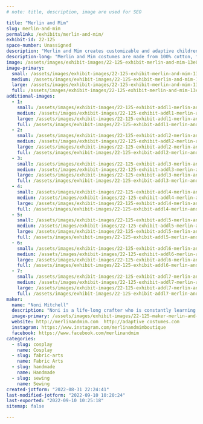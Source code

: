 ```yaml
---
# note: title, description, image are used for SEO

title: "Merlin and Mim"
slug: merlin-and-mim
permalink: /exhibits/merlin-and-mim/
exhibit-id: 22-125
space-number: Unassigned
description: "Merlin and Mim creates customizable and adaptive children&#039;s costumes so all kids can play dress up."
description-long: "Merlin and Mim costumes are made from 100% cotton, feature reversible mix and match components, and are designed to incorporate adaptive features. All children should be able to experience the joy of playing dress up without a health condition limiting what they can wear. Alternate openings and access points are disguised in the seams, so all styles are the same, with or without adaptive modifications. "
image: /assets/images/exhibit-images/22-125-exhibit-merlin-and-mim-13e009b4-d12d-40c1-849a-451d931e1e5a-large.jpeg
image-primary: 
  small: /assets/images/exhibit-images/22-125-exhibit-merlin-and-mim-13e009b4-d12d-40c1-849a-451d931e1e5a-small.jpeg
  medium: /assets/images/exhibit-images/22-125-exhibit-merlin-and-mim-13e009b4-d12d-40c1-849a-451d931e1e5a-medium.jpeg
  large: /assets/images/exhibit-images/22-125-exhibit-merlin-and-mim-13e009b4-d12d-40c1-849a-451d931e1e5a-large.jpeg
  full: /assets/images/exhibit-images/22-125-exhibit-merlin-and-mim-13e009b4-d12d-40c1-849a-451d931e1e5a-full.jpeg
additional-images: 
  - 1:
    small: /assets/images/exhibit-images/22-125-exhibit-addl1-merlin-and-mim-68b727ef-82d2-4ef6-b763-847848cd38c8-small.jpeg
    medium: /assets/images/exhibit-images/22-125-exhibit-addl1-merlin-and-mim-68b727ef-82d2-4ef6-b763-847848cd38c8-medium.jpeg
    large: /assets/images/exhibit-images/22-125-exhibit-addl1-merlin-and-mim-68b727ef-82d2-4ef6-b763-847848cd38c8-large.jpeg
    full: /assets/images/exhibit-images/22-125-exhibit-addl1-merlin-and-mim-68b727ef-82d2-4ef6-b763-847848cd38c8-full.jpeg
  - 2:
    small: /assets/images/exhibit-images/22-125-exhibit-addl2-merlin-and-mim-24e69f37-a5b6-4cca-a42f-b6091c188bfa-small.jpeg
    medium: /assets/images/exhibit-images/22-125-exhibit-addl2-merlin-and-mim-24e69f37-a5b6-4cca-a42f-b6091c188bfa-medium.jpeg
    large: /assets/images/exhibit-images/22-125-exhibit-addl2-merlin-and-mim-24e69f37-a5b6-4cca-a42f-b6091c188bfa-large.jpeg
    full: /assets/images/exhibit-images/22-125-exhibit-addl2-merlin-and-mim-24e69f37-a5b6-4cca-a42f-b6091c188bfa-full.jpeg
  - 3:
    small: /assets/images/exhibit-images/22-125-exhibit-addl3-merlin-and-mim-ae6a4238-7629-42ff-9441-95332391bbec-small.jpeg
    medium: /assets/images/exhibit-images/22-125-exhibit-addl3-merlin-and-mim-ae6a4238-7629-42ff-9441-95332391bbec-medium.jpeg
    large: /assets/images/exhibit-images/22-125-exhibit-addl3-merlin-and-mim-ae6a4238-7629-42ff-9441-95332391bbec-large.jpeg
    full: /assets/images/exhibit-images/22-125-exhibit-addl3-merlin-and-mim-ae6a4238-7629-42ff-9441-95332391bbec-full.jpeg
  - 4:
    small: /assets/images/exhibit-images/22-125-exhibit-addl4-merlin-and-mim-c7cf0839-95ac-469c-9c51-f58427898776-small.jpeg
    medium: /assets/images/exhibit-images/22-125-exhibit-addl4-merlin-and-mim-c7cf0839-95ac-469c-9c51-f58427898776-medium.jpeg
    large: /assets/images/exhibit-images/22-125-exhibit-addl4-merlin-and-mim-c7cf0839-95ac-469c-9c51-f58427898776-large.jpeg
    full: /assets/images/exhibit-images/22-125-exhibit-addl4-merlin-and-mim-c7cf0839-95ac-469c-9c51-f58427898776-full.jpeg
  - 5:
    small: /assets/images/exhibit-images/22-125-exhibit-addl5-merlin-and-mim-e644e8a0-126e-441f-ab11-33e330a06592-small.jpeg
    medium: /assets/images/exhibit-images/22-125-exhibit-addl5-merlin-and-mim-e644e8a0-126e-441f-ab11-33e330a06592-medium.jpeg
    large: /assets/images/exhibit-images/22-125-exhibit-addl5-merlin-and-mim-e644e8a0-126e-441f-ab11-33e330a06592-large.jpeg
    full: /assets/images/exhibit-images/22-125-exhibit-addl5-merlin-and-mim-e644e8a0-126e-441f-ab11-33e330a06592-full.jpeg
  - 6:
    small: /assets/images/exhibit-images/22-125-exhibit-addl6-merlin-and-mim-8ba7d221-f628-4405-ac76-2c0d712e9382-small.jpeg
    medium: /assets/images/exhibit-images/22-125-exhibit-addl6-merlin-and-mim-8ba7d221-f628-4405-ac76-2c0d712e9382-medium.jpeg
    large: /assets/images/exhibit-images/22-125-exhibit-addl6-merlin-and-mim-8ba7d221-f628-4405-ac76-2c0d712e9382-large.jpeg
    full: /assets/images/exhibit-images/22-125-exhibit-addl6-merlin-and-mim-8ba7d221-f628-4405-ac76-2c0d712e9382-full.jpeg
  - 7:
    small: /assets/images/exhibit-images/22-125-exhibit-addl7-merlin-and-mim-da51ef9f-1dcf-4a42-ad8a-30394f3182ac-small.jpeg
    medium: /assets/images/exhibit-images/22-125-exhibit-addl7-merlin-and-mim-da51ef9f-1dcf-4a42-ad8a-30394f3182ac-medium.jpeg
    large: /assets/images/exhibit-images/22-125-exhibit-addl7-merlin-and-mim-da51ef9f-1dcf-4a42-ad8a-30394f3182ac-large.jpeg
    full: /assets/images/exhibit-images/22-125-exhibit-addl7-merlin-and-mim-da51ef9f-1dcf-4a42-ad8a-30394f3182ac-full.jpeg
maker: 
  name: "Noni Mitchell"
  description: "Noni is a life-long crafter who is constantly learning and trying new things. She has a huge heart, always wanting to make life better for those around her. As a child she tried to rescue every stray she came across and as an adult did just that for many years. A love of fantasy and theater led her to Society for Creative Anachronism where she was able to play dress up and pretend whenever she wanted. Noni’s research into historical clothing helped create many of the adaptive features in the Merlin and Mim costumes. "
  image-primary: /assets/images/exhibit-images/22-125-maker-merlin-and-mim-e9a43f30-d16e-4df3-84e6-34cc695ab55e-medium.jpeg
  website: http://merlinandmim.com  http://adaptive costumes.com
  instagram: https://www.instagram.com/merlinandmimboutique
  facebook: https://www.facebook.com/merlinandmim
categories: 
  - slug: cosplay
    name: Cosplay
  - slug: fabric-arts
    name: Fabric Arts
  - slug: handmade
    name: Handmade
  - slug: sewing
    name: Sewing
created-jotform: "2022-08-31 22:24:41"
last-modified-jotform: "2022-09-10 10:20:24"
last-exported: "2022-09-10 10:25:18"
sitemap: false

---
```

